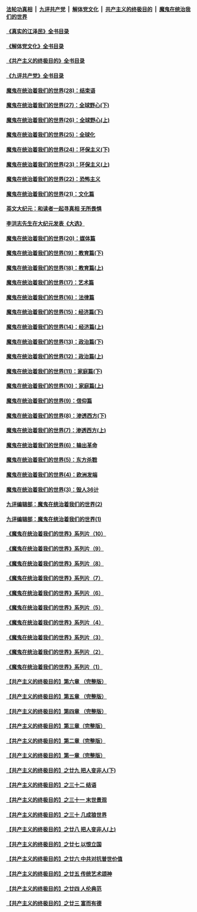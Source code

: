 ####  [法轮功真相](../../../../basic/blob/master/README.md?t=06280501) &nbsp;|&nbsp; [九评共产党](../../../../9ping.md/blob/master/README.md?t=06280501) &nbsp;|&nbsp; [解体党文化](../../../../jtdwh.md/blob/master/README.md?t=06280501)  &nbsp;|&nbsp; [共产主义的终极目的](../../../../gczydzjmd.md/blob/master/README.md?t=06280501) &nbsp;|&nbsp; [魔鬼在统治我们的世界](../../../../mgztzwmdsj.md/blob/master/README.md?t=06280501) 

#### [《真实的江泽民》全书目录](../pages/nsc422/n13721399.md?t=06280501) 

#### [《解体党文化》全书目录](../pages/nsc422/n13721157.md?t=06280501) 

#### [《共产主义的终极目的》全书目录](../pages/nsc422/n13721048.md?t=06280501) 

#### [《九评共产党》全书目录](../pages/nsc422/n13708085.md?t=06280501) 

#### [魔鬼在统治着我们的世界(28)：结束语](../pages/nsc422/n10936246.md?t=06280501) 

#### [魔鬼在统治着我们的世界(27)：全球野心(下)](../pages/nsc422/n10928319.md?t=06280501) 

#### [魔鬼在统治着我们的世界(26)：全球野心(上)](../pages/nsc422/n10900318.md?t=06280501) 

#### [魔鬼在统治着我们的世界(25)：全球化](../pages/nsc422/n10788205.md?t=06280501) 

#### [魔鬼在统治着我们的世界(24)：环保主义(下)](../pages/nsc422/n10695307.md?t=06280501) 

#### [魔鬼在统治着我们的世界(23)：环保主义(上)](../pages/nsc422/n10688613.md?t=06280501) 

#### [魔鬼在统治着我们的世界(22)：恐怖主义](../pages/nsc422/n10614727.md?t=06280501) 

#### [魔鬼在统治着我们的世界(21)：文化篇](../pages/nsc422/n10597706.md?t=06280501) 

#### [英文大纪元：和读者一起寻真相 无所畏惧](../pages/nsc422/n12542027.md?t=06280501) 

#### [李洪志先生在大纪元发表《大选》](../pages/nsc422/n12534746.md?t=06280501) 

#### [魔鬼在统治着我们的世界(20)：媒体篇](../pages/nsc422/n10586579.md?t=06280501) 

#### [魔鬼在统治着我们的世界(19)：教育篇(下)](../pages/nsc422/n10564808.md?t=06280501) 

#### [魔鬼在统治着我们的世界(18)：教育篇(上)](../pages/nsc422/n10526970.md?t=06280501) 

#### [魔鬼在统治着我们的世界(17)：艺术篇](../pages/nsc422/n10499093.md?t=06280501) 

#### [魔鬼在统治着我们的世界(16)：法律篇](../pages/nsc422/n10485969.md?t=06280501) 

#### [魔鬼在统治着我们的世界(15)：经济篇(下)](../pages/nsc422/n10469975.md?t=06280501) 

#### [魔鬼在统治着我们的世界(14)：经济篇(上)](../pages/nsc422/n10457370.md?t=06280501) 

#### [魔鬼在统治着我们的世界(13)：政治篇(下)](../pages/nsc422/n10448270.md?t=06280501) 

#### [魔鬼在统治着我们的世界(12)：政治篇(上)](../pages/nsc422/n10444576.md?t=06280501) 

#### [魔鬼在统治着我们的世界(11)：家庭篇(下)](../pages/nsc422/n10440961.md?t=06280501) 

#### [魔鬼在统治着我们的世界(10)：家庭篇(上)](../pages/nsc422/n10435448.md?t=06280501) 

#### [魔鬼在统治着我们的世界(9)：信仰篇](../pages/nsc422/n10432159.md?t=06280501) 

#### [魔鬼在统治着我们的世界(8)：渗透西方(下)](../pages/nsc422/n10429603.md?t=06280501) 

#### [魔鬼在统治着我们的世界(7)：渗透西方(上)](../pages/nsc422/n10426013.md?t=06280501) 

#### [魔鬼在统治着我们的世界(6)：输出革命](../pages/nsc422/n10421536.md?t=06280501) 

#### [魔鬼在统治着我们的世界(5)：东方杀戮](../pages/nsc422/n10417707.md?t=06280501) 

#### [魔鬼在统治着我们的世界(4)：欧洲发端](../pages/nsc422/n10414890.md?t=06280501) 

#### [魔鬼在统治着我们的世界(3)：毁人36计](../pages/nsc422/n10411583.md?t=06280501) 

#### [九评编辑部：魔鬼在统治着我们的世界(2)](../pages/nsc422/n10410036.md?t=06280501) 

#### [九评编辑部：魔鬼在统治着我们的世界(1)](../pages/nsc422/n10406825.md?t=06280501) 

#### [《魔鬼在统治着我们的世界》系列片（10）](../pages/nsc422/n12292670.md?t=06280501) 

#### [《魔鬼在统治着我们的世界》系列片（9）](../pages/nsc422/n12290859.md?t=06280501) 

#### [《魔鬼在统治着我们的世界》系列片（8）](../pages/nsc422/n12287445.md?t=06280501) 

#### [《魔鬼在统治着我们的世界》系列片（7）](../pages/nsc422/n12283425.md?t=06280501) 

#### [《魔鬼在统治着我们的世界》系列片（6）](../pages/nsc422/n12282314.md?t=06280501) 

#### [《魔鬼在统治着我们的世界》系列片（5）](../pages/nsc422/n12281419.md?t=06280501) 

#### [《魔鬼在统治着我们的世界》系列片（4）](../pages/nsc422/n12274024.md?t=06280501) 

#### [《魔鬼在统治着我们的世界》系列片（3）](../pages/nsc422/n12271322.md?t=06280501) 

#### [《魔鬼在统治着我们的世界》系列片（2）](../pages/nsc422/n12269049.md?t=06280501) 

#### [《魔鬼在统治着我们的世界》系列片（1）](../pages/nsc422/n12267575.md?t=06280501) 

#### [【共产主义的终极目的】第六章 （完整版）](../pages/nsc422/n11428913.md?t=06280501) 

#### [【共产主义的终极目的】第五章 （完整版）](../pages/nsc422/n11428912.md?t=06280501) 

#### [【共产主义的终极目的】第四章 （完整版）](../pages/nsc422/n11428907.md?t=06280501) 

#### [【共产主义的终极目的】第三章（完整版）](../pages/nsc422/n11428848.md?t=06280501) 

#### [【共产主义的终极目的】第二章（完整版）](../pages/nsc422/n11428831.md?t=06280501) 

#### [【共产主义的终极目的】第一章（完整版）](../pages/nsc422/n11417651.md?t=06280501) 

#### [【共产主义的终极目的】之廿九 把人变非人(下)](../pages/nsc422/n11344140.md?t=06280501) 

#### [【共产主义的终极目的】之三十二 结语](../pages/nsc422/n11360535.md?t=06280501) 

#### [【共产主义的终极目的】之三十一 末世景观](../pages/nsc422/n11351129.md?t=06280501) 

#### [【共产主义的终极目的】之三十 几成狼世界](../pages/nsc422/n11348280.md?t=06280501) 

#### [【共产主义的终极目的】之廿八 把人变非人(上)](../pages/nsc422/n11340492.md?t=06280501) 

#### [【共产主义的终极目的】之廿七 以恨立国](../pages/nsc422/n11336944.md?t=06280501) 

#### [【共产主义的终极目的】之廿六 中共对抗普世价值](../pages/nsc422/n11324785.md?t=06280501) 

#### [【共产主义的终极目的】之廿五 传统艺术颂神](../pages/nsc422/n11296396.md?t=06280501) 

#### [【共产主义的终极目的】之廿四 人伦典范](../pages/nsc422/n11296397.md?t=06280501) 

#### [【共产主义的终极目的】之廿三 富而有德](../pages/nsc422/n11283598.md?t=06280501) 


